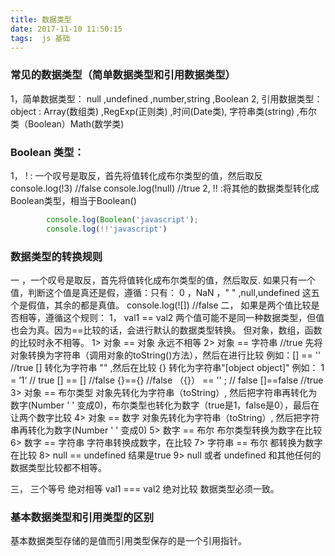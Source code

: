 ```yaml
---
title: 数据类型
date: 2017-11-10 11:50:15
tags:  js 基础
---
```


###  常见的数据类型（简单数据类型和引用数据类型）
1，简单数据类型： null ,undefined ,number,string ,Boolean
2, 引用数据类型：object :  Array(数组类) ,RegExp(正则类) ,时间(Date类), 字符串类(string) ,布尔类（Boolean）Math(数学类)

###  Boolean 类型：
 1， ! : 一个叹号是取反，首先将值转化成布尔类型的值，然后取反
    console.log(!3) //false
    console.log(!null) //true
2, !!  :将其他的数据类型转化成Boolean类型，相当于Boolean()
```javascript
        console.log(Boolean('javascript');
        console.log(!!'javascript')
```
###   数据类型的转换规则
一  ，一个叹号是取反，首先将值转化成布尔类型的值，然后取反.  如果只有一个值，判断这个值是真还是假，遵循：只有： 0 ，NaN ，" " ,null,undefined 这五个是假值，其余的都是真值。
    console.log(![])  //false
二， 如果是两个值比较是否相等，遵循这个规则：
    1， val1 == val2 两个值可能不是同一种数据类型，但值也会为真。因为==比较的话，会进行默认的数据类型转换。
        但对象，数组，函数的比较时永不相等。
        1> 对象 == 对象  永远不相等
        2> 对象 == 字符串  //true  先将对象转换为字符串（调用对象的toString()方法），然后在进行比较
          例如：[] == ''  //true
            [] 转化为字符串 "" ,然后在比较
            {} 转化为字符串"[object object]"
            例如： 1 = ’1‘  // true
            [] == [] //false 
            {}=={} //false
            （{}） == '' ; // false
            []==false //true
        3> 对象 == 布尔类型  对象先转化为字符串（toString）, 然后把字符串再转化为数字(Number ' ' 变成0)，布尔类型也转化为数字（true是1，false是0），最后在让两个数字比较
        4> 对象 == 数字  对象先转化为字符串（toString）, 然后把字符串再转化为数字(Number ' ' 变成0)
        5> 数字 == 布尔  布尔类型转换为数字在比较
        6> 数字 == 字符串  字符串转换成数字，在比较
        7> 字符串 == 布尔  都转换为数字在比较
        8> null == undefined 结果是true
        9> null 或者 undefined 和其他任何的数据类型比较都不相等。

三， 三个等号 绝对相等
    val1 === val2   绝对比较 数据类型必须一致。 
###  基本数据类型和引用类型的区别
基本数据类型存储的是值而引用类型保存的是一个引用指针。

